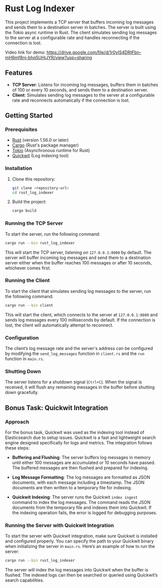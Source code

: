 
# Rust Log Indexer

This project implements a TCP server that buffers incoming log messages and sends them to a destination server in batches. The server is built using the Tokio async runtime in Rust. The client simulates sending log messages to the server at a configurable rate and handles reconnecting if the connection is lost.

Video link for demo: https://drive.google.com/file/d/1r0yIS4DRtFbn-mH6mf8nj-bhq5UHjJYR/view?usp=sharing

## Features
- **TCP Server**: Listens for incoming log messages, buffers them in batches of 100 or every 10 seconds, and sends them to a destination server.
- **Client**: Simulates sending log messages to the server at a configurable rate and reconnects automatically if the connection is lost.

## Getting Started

### Prerequisites
- [Rust](https://www.rust-lang.org/) (version 1.56.0 or later)
- [Cargo](https://doc.rust-lang.org/cargo/) (Rust's package manager)
- [Tokio](https://tokio.rs/) (Asynchronous runtime for Rust)
- [Quickwit](https://quickwit.io/) (Log indexing tool)

### Installation
1. Clone this repository:
   ```bash
   git clone <repository-url>
   cd rust_log_indexer
   ```

2. Build the project:
   ```bash
   cargo build
   ```

### Running the TCP Server

To start the server, run the following command:

```bash
cargo run --bin rust_log_indexer
```

This will start the TCP server, listening on `127.0.0.1:8080` by default. The server will buffer incoming log messages and send them to a destination server either when the buffer reaches 100 messages or after 10 seconds, whichever comes first.

### Running the Client

To start the client that simulates sending log messages to the server, run the following command:

```bash
cargo run --bin client
```

This will start the client, which connects to the server at `127.0.0.1:8080` and sends log messages every 100 milliseconds by default. If the connection is lost, the client will automatically attempt to reconnect.

### Configuration

The client’s log message rate and the server's address can be configured by modifying the `send_log_messages` function in `client.rs` and the `run` function in `main.rs`.

### Shutting Down

The server listens for a shutdown signal (`Ctrl+C`). When the signal is received, it will flush any remaining messages in the buffer before shutting down gracefully.

## Bonus Task: Quickwit Integration

### Approach

For the bonus task, Quickwit was used as the indexing tool instead of Elasticsearch due to setup issues. Quickwit is a fast and lightweight search engine designed specifically for logs and metrics. The integration follows these steps:

- **Buffering and Flushing**: The server buffers log messages in memory until either 100 messages are accumulated or 10 seconds have passed. The buffered messages are then flushed and prepared for indexing.
  
- **Log Message Formatting**: The log messages are formatted as JSON documents, with each message including a timestamp. The JSON documents are then written to a temporary file for indexing.

- **Quickwit Indexing**: The server runs the Quickwit `index ingest` command to index the log messages. The command reads the JSON documents from the temporary file and indexes them into Quickwit. If the indexing operation fails, the error is logged for debugging purposes.

### Running the Server with Quickwit Integration

To start the server with Quickwit integration, make sure Quickwit is installed and configured properly. You can specify the path to your Quickwit binary when initializing the server in `main.rs`. Here’s an example of how to run the server:

```bash
cargo run --bin rust_log_indexer
```

The server will index the log messages into Quickwit when the buffer is flushed. The indexed logs can then be searched or queried using Quickwit’s search capabilities.

